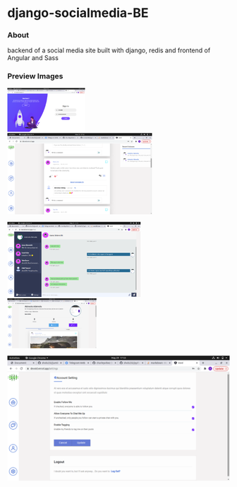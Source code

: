 # django-socialmedia-BE

### About
backend of a social media site built with django, redis and frontend of Angular and Sass

### Preview Images
<p float="middle">
  <img src="github-images/1.png" width="35%" />
  <img src="github-images/2.png" width="65%" />
</p>
<p float="middle">
  <img src="github-images/3.png" width="60%" />
  <img src="github-images/4.png" width="40%" />
</p>
<p float="middle">
  <img src="github-images/5.png" width="100%" />
</p>
